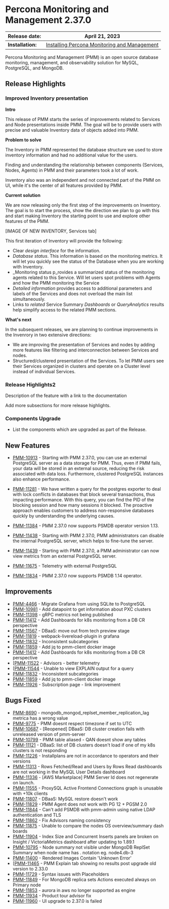 # Percona Monitoring and Management 2.37.0

| **Release date:** | April 21, 2023                                                                                    |
| ----------------- | ----------------------------------------------------------------------------------------------- |
| **Installation:** | [Installing Percona Monitoring and Management](https://www.percona.com/software/pmm/quickstart) |

Percona Monitoring and Management (PMM) is an open source database monitoring, management, and observability solution for MySQL, PostgreSQL, and MongoDB.

<!---
!!! caution alert alert-warning "Important/Caution"
    Crucial points that need emphasis:

    - Important: A significant point that deserves emphasis.
    - Caution: Used to mean 'Continue with care'.
 --->


## Release Highlights


### Improved Inventory presentation

**Intro**

This release of PMM starts the series of improvements related to Services and Node presentations inside PMM. The goal will be to provide users with precise and valuable Inventory data of objects added into PMM.

**Problem to solve**

The Inventory in PMM represented the database structure we used to store inventory information and had no additional value for the users. 

Finding and understanding the relationship between components (Services, Nodes, Agents) in PMM and their parameters took a lot of work.

Inventory also was an independent and not connected part of the PMM on UI, while it's the center of all features provided by PMM.

**Current solution** 

We are now releasing only the first step of the improvements on Inventory. The goal is to start the process, show the direction we plan to go with this and start making Inventory the starting point to use and explore other features of the PMM.

\[IMAGE OF NEW INVENTORY, Services tab\]

This first iteration of Inventory will provide the following:

*   Clear _design interface_ for the information. 
*   _Database status_. This information is based on the monitoring metrics. It will let you quickly see the status of the Database when you are working with Inventory.  
*   _Monitoring status p_rovides a summarized status of the monitoring agents related to this Service. Will let users spot problems with Agents and how the PMM monitoring the Service
*   _Detailed information_ provides access to additional parameters and labels of the Services and does not overload the main list simultaneously. 
*   Links to _related_ Service Summary _Dashboards_ or _QueryAnalytics_ results help simplify access to the related PMM sections. 

**What's next**

In the subsequent releases, we are planning to continue improvements in the Invenrory in two extensive directions: 

*   We are improving the presentation of Services and nodes by adding more features like filtering and interconnection between Services and nodes.
*   Structured/clustered presentation of the Services. To let PMM users see their Services organized in clusters and operate on a Cluster level instead of individual Services.

### Release Highlights2
Description of the feature  with a link to the documentation

Add more subsections for more release highlights.


### Components Upgrade
- List the components which are upgraded as part of the Release.

## New Features

<!---

- List of new features with a comprehensive description of the feature and link to the JIRA ticket.

    Example:
    
    [PMM-XXXX](https://jira.percona.com/browse/PMM-XXXX) - Comprehensive description.

--->

- [PMM-10913](https://jira.percona.com/browse/PMM-10913) - Starting with PMM 2.37.0, you can use an external PostgreSQL server as a data storage for PMM. Thus, even if PMM fails, your data will be stored in an external source, reducing the risk associated with data loss. Furthermore, clustered PostgreSQL instances also enhance performance.

- [PMM-11281](https://jira.percona.com/browse/PMM-11281) - We have written a query for the postgres exporter to deal with lock conflicts in databases that block several transactions, thus impacting performance. With this query, you can find the PID of the blocking session and how many sessions it blocked. The proactive approach enables customers to address non-responsive databases quickly by understanding the underlying causes.

- [PMM-11384](https://jira.percona.com/browse/PMM-11384) - PMM 2.37.0 now supports PSMDB operator version 1.13.

- [PMM-11438](https://jira.percona.com/browse/PMM-11438) - Starting with PMM 2.37.0, PMM administrators can disable the internal PostgreSQL server, which helps to fine-tune the server.

- [PMM-11439](https://jira.percona.com/browse/PMM-11439) - Starting with PMM 2.37.0, a PMM administrator can now view metrics from an external PostgreSQL server.


- [PMM-11675](https://jira.percona.com/browse/PMM-11675) - Telemetry with external PostgreSQL

- [PMM-11834](https://jira.percona.com/browse/PMM-11834) - PMM 2.37.0 now supports PSMDB 1.14 operator.



## Improvements

- [PMM-4466](https://jira.percona.com/browse/PMM-4466) - Migrate Grafana from using SQLite to PostgreSQL
- [PMM-10981](https://jira.percona.com/browse/PMM-10981) - Add datapoint to get information about PXC clusters
- [PMM-11398](https://jira.percona.com/browse/PMM-11398) - gRPC metrics not being published
- [PMM-11412](https://jira.percona.com/browse/PMM-11412) - Add Dashboards for k8s monitoring from a DB CR perspective
- [PMM-11567](https://jira.percona.com/browse/PMM-11567) - DBaaS: move out from tech preview stage
- [PMM-11819](https://jira.percona.com/browse/PMM-11819) - webpack-livereload-plugin in grafana
- [PMM-11832](https://jira.percona.com/browse/PMM-11832) - Inconsistent subcategories
- [PMM-11859](https://jira.percona.com/browse/PMM-11859) - Add jq to pmm-client docker image
- [PMM-11412](https://jira.percona.com/browse/PMM-11412) - Add Dashboards for k8s monitoring from a DB CR perspective
- [[PMM-11522](https://jira.percona.com/browse/PMM-11522) - Advisors - better telemetry
- [[PMM-11544](https://jira.percona.com/browse/PMM-11522) - Unable to view EXPLAIN output for a query
- [PMM-11832](https://jira.percona.com/browse/PMM-11832) - Inconsistent subcategories
- [PMM-11859](https://jira.percona.com/browse/PMM-11859) - Add jq to pmm-client docker image
- [PMM-11926](https://jira.percona.com/browse/PMM-11926) - Subscription page - link improvement

## Bugs Fixed


- [PMM-8690](https://jira.percona.com/browse/PMM-8690) - mongodb_mongod_replset_member_replication_lag metrica has a wrong value
- [PMM-9775](https://jira.percona.com/browse/PMM-9775) - PMM doesnt respect timezone if set to UTC
- [PMM-10687](https://jira.percona.com/browse/PMM-10687) - [Reopened] DBaaS: DB cluster creation fails with unreleased version of pmm-server
- [PMM-10799](https://jira.percona.com/browse/PMM-10799) - PMM table aliased - QAN doesnt show any tables
- [PMM-11121](https://jira.percona.com/browse/PMM-11121) - DBaaS: list of DB clusters doesn't load if one of my k8s clusters is not responding
- [PMM-11226](https://jira.percona.com/browse/PMM-11226) - Installplans are not in accordance to operators and their versions
- [PMM-11313](https://jira.percona.com/browse/PMM-11313) - Rows Fetched/Read and Users by Rows Read dashboards are not working in the MySQL User Details dashboard
- [PMM-11336](https://jira.percona.com/browse/PMM-11336) - [AWS Marketplace] PMM Server Id does not regenerate on launch.
- [PMM-11555](https://jira.percona.com/browse/PMM-11555) - ProxySQL Active Frontend Connections graph is unusable with +10k clients
- [PMM-11807](https://jira.percona.com/browse/PMM-11807) - DBaaS: MySQL restore doesn't work
- [PMM-11829](https://jira.percona.com/browse/PMM-11829) - PMM Agent does not work with PG 12 + PGSM 2.0
- [PMM-11844](https://jira.percona.com/browse/PMM-11844) - Can't add PSMDB with pmm-admin using native LDAP authentication and TLS
- [PMM-11862](https://jira.percona.com/browse/PMM-11862) - Fix Advisors naming consistency
- [PMM-11875](https://jira.percona.com/browse/PMM-11875) - Unable to compare the nodes OS overview/summary dash boards
- [PMM-11904](https://jira.percona.com/browse/PMM-11904) - Index Size and Concurrent Inserts panels are broken on Insight / VictoriaMetrics dashboard after updating to 1.89.1
- [PMM-10795](https://jira.percona.com/browse/PMM-10795) - Node summary not visible under MongoDB ReplSet Summary when node name has . notation eg. node4.db-3
- [PMM-11400](https://jira.percona.com/browse/PMM-11400) - Rendered Images Contain 'Unknown Error'
- [[PMM-11465](https://jira.percona.com/browse/PMM-11465) - PMM Explain tab showing no results post upgrade old version to 2.33.0
- [PMM-11729](https://jira.percona.com/browse/PMM-11729) - Syntax issues with Placeholders
- [PMM-11849](https://jira.percona.com/browse/PMM-11849) - For MongoDB replica sets Actions executed always on Primary node
- [PMM-11853](https://jira.percona.com/browse/PMM-11853) - aurora in aws no longer supported as engine
- [PMM-11934](https://jira.percona.com/browse/PMM-11934) - Product tour advisor fix
- [PMM-11960](https://jira.percona.com/browse/PMM-11960) - UI upgrade to 2.37.0 is failed


<!---


## Known issues

- ​List of known issues with a  comprehensive description and link to the JIRA ticket.

    Example:

    [PMM-XXXX](https://jira.percona.com/browse/PMM-XXXX) - Comprehensive description.


    **Solution**

    Description of the solution.


## Coming Soon

  Share what are the upcoming features on your roadmap to keep users excited:

- Planned item 1
- Planned item 2

--->